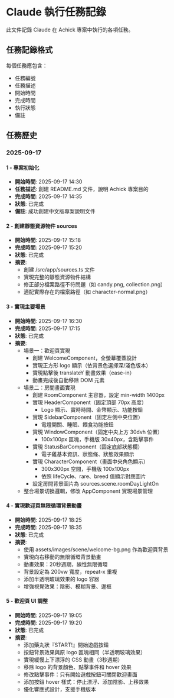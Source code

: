 # Claude 執行任務記錄

此文件記錄 Claude 在 Achick 專案中執行的各項任務。

## 任務記錄格式

每個任務應包含：
- 任務編號
- 任務描述
- 開始時間
- 完成時間
- 執行狀態
- 備註

## 任務歷史

### 2025-09-17

#### 1 - 專案初始化
- **開始時間**: 2025-09-17 14:30
- **任務描述**: 創建 README.md 文件，說明 Achick 專案目的
- **完成時間**: 2025-09-17 14:35
- **狀態**: 已完成
- **備註**: 成功創建中文版專案說明文件

#### 2 - 創建靜態資源物件 sources
- **開始時間**: 2025-09-17 15:18
- **完成時間**: 2025-09-17 15:20
- **狀態**: 已完成
- **摘要**:
  - 創建 /src/app/sources.ts 文件
  - 實現完整的靜態資源物件結構
  - 修正部分檔案路徑不符問題（如 candy.png, collection.png）
  - 適配實際存在的檔案路徑（如 character-normal.png）

#### 3 - 實現主要場景
- **開始時間**: 2025-09-17 16:30
- **完成時間**: 2025-09-17 17:15
- **狀態**: 已完成
- **摘要**:
  - 場景一：歡迎頁實現
    - 創建 WelcomeComponent，全螢幕覆蓋設計
    - 實現正方形 logo 顯示（依背景色選擇深/淺色版本）
    - 實現點擊後 translateY 動畫效果（ease-in）
    - 動畫完成後自動移除 DOM 元素
  - 場景二：房間畫面實現
    - 創建 RoomComponent 主容器，設定 min-width 1400px
    - 實現 HeaderComponent（固定頂部 70px 高度）
      - Logo 顯示、實時時間、金幣顯示、功能按鈕
    - 實現 SidebarComponent（固定左側中央位置）
      - 電燈開關、睡眠、餵食功能按鈕
    - 實現 WindowComponent（固定中央上方 30dvh 位置）
      - 100x100px 區塊，手機版 30x40px，含點擊事件
    - 實現 StatusBarComponent（固定底部狀態欄）
      - 電子雞基本資訊、狀態條、狀態效果顯示
    - 實現 CharacterComponent（畫面中央角色顯示）
      - 300x300px 空間，手機版 100x100px
      - 依照 lifeCycle、rare、breed 值顯示對應圖片
    - 設定房間背景圖片為 sources.scene.roomDayLightOn
  - 整合場景切換邏輯，修改 AppComponent 實現場景管理

#### 4 - 實現歡迎頁無限循環背景動畫
- **開始時間**: 2025-09-17 18:25
- **完成時間**: 2025-09-17 18:35
- **狀態**: 已完成
- **摘要**:
  - 使用 assets/images/scene/welcome-bg.png 作為歡迎頁背景
  - 實現向右移動的無限循環背景動畫
  - 動畫效果：20秒週期，線性無限循環
  - 背景設定為 200vw 寬度，repeat-x 重複
  - 添加半透明玻璃效果的 logo 容器
  - 增強視覺效果：陰影、模糊背景、邊框

#### 5 - 歡迎頁 UI 調整
- **開始時間**: 2025-09-17 19:05
- **完成時間**: 2025-09-17 19:20
- **狀態**: 已完成
- **摘要**:
  - 添加藥丸狀『START!』開始遊戲按鈕
  - 按鈕背景效果與原 logo 區塊相同（半透明玻璃效果）
  - 實現緩慢上下漂浮的 CSS 動畫（3秒週期）
  - 移除 logo 的背景顏色、點擊事件和 hover 效果
  - 修改點擊事件：只有開始遊戲按鈕可關閉歡迎畫面
  - 添加按鈕 hover 樣式：停止漂浮、添加陰影、上移效果
  - 優化響應式設計，支援手機版本
